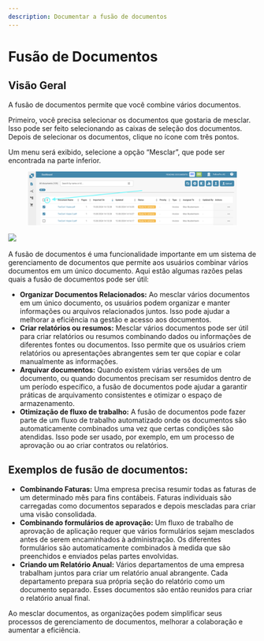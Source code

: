 ```yaml
---
description: Documentar a fusão de documentos
---
```


# Fusão de Documentos

## Visão Geral

A fusão de documentos permite que você combine vários documentos.

Primeiro, você precisa selecionar os documentos que gostaria de mesclar. Isso pode ser feito selecionando as caixas de seleção dos documentos. Depois de selecionar os documentos, clique no ícone com três pontos.

Um menu será exibido, selecione a opção “Mesclar”, que pode ser encontrada na parte inferior.

<figure><img src="../../../.gitbook/assets/document-merging.png" alt=""><figcaption></figcaption></figure>

![](https://lh7-us.googleusercontent.com/TV2KGh2Q38KsO5Zi-O-GKp5v42Lam4WSj8I8Ia6KjVj2c4X6vce2nFt7yJYicRWmDwKOHZDxrAsfEYtMpN-9UD2mpJ9Sfs4ueb1AYAOjKngY25JKaeEBPzUwcbrylwQ4jj_v-jkGZYLey9p9i0LfL-I)

A fusão de documentos é uma funcionalidade importante em um sistema de gerenciamento de documentos que permite aos usuários combinar vários documentos em um único documento. Aqui estão algumas razões pelas quais a fusão de documentos pode ser útil:

* **Organizar Documentos Relacionados:** Ao mesclar vários documentos em um único documento, os usuários podem organizar e manter informações ou arquivos relacionados juntos. Isso pode ajudar a melhorar a eficiência na gestão e acesso aos documentos.
* **Criar relatórios ou resumos:** Mesclar vários documentos pode ser útil para criar relatórios ou resumos combinando dados ou informações de diferentes fontes ou documentos. Isso permite que os usuários criem relatórios ou apresentações abrangentes sem ter que copiar e colar manualmente as informações.
* **Arquivar documentos:** Quando existem várias versões de um documento, ou quando documentos precisam ser resumidos dentro de um período específico, a fusão de documentos pode ajudar a garantir práticas de arquivamento consistentes e otimizar o espaço de armazenamento.
* **Otimização de fluxo de trabalho:** A fusão de documentos pode fazer parte de um fluxo de trabalho automatizado onde os documentos são automaticamente combinados uma vez que certas condições são atendidas. Isso pode ser usado, por exemplo, em um processo de aprovação ou ao criar contratos ou relatórios.

## Exemplos de fusão de documentos:

* **Combinando Faturas:** Uma empresa precisa resumir todas as faturas de um determinado mês para fins contábeis. Faturas individuais são carregadas como documentos separados e depois mescladas para criar uma visão consolidada.
* **Combinando formulários de aprovação:** Um fluxo de trabalho de aprovação de aplicação requer que vários formulários sejam mesclados antes de serem encaminhados à administração. Os diferentes formulários são automaticamente combinados à medida que são preenchidos e enviados pelas partes envolvidas.
* **Criando um Relatório Anual:** Vários departamentos de uma empresa trabalham juntos para criar um relatório anual abrangente. Cada departamento prepara sua própria seção do relatório como um documento separado. Esses documentos são então reunidos para criar o relatório anual final.

Ao mesclar documentos, as organizações podem simplificar seus processos de gerenciamento de documentos, melhorar a colaboração e aumentar a eficiência.
